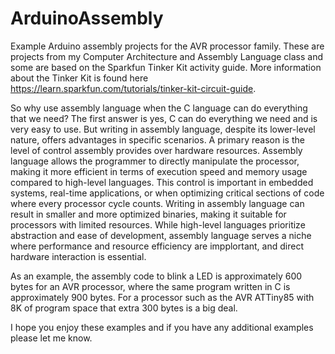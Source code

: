# ArduinoAssembly
Example Arduino assembly projects for the AVR processor family. These are projects from my Computer Architecture and Assembly Language class
and some are based on the Sparkfun Tinker Kit activity guide. More information about the Tinker Kit is found here https://learn.sparkfun.com/tutorials/tinker-kit-circuit-guide.

So why use assembly language when the C language can do everything that we need? The first answer is yes, C can do everything we need and is very easy to use. But writing in assembly language, despite its lower-level nature, offers advantages in specific scenarios. A primary reason is the level of control assembly provides over hardware resources. Assembly language allows the programmer to directly manipulate the processor, making it more efficient in terms of execution speed and memory usage compared to high-level languages. This control is important in embedded systems, real-time applications, or when optimizing critical sections of code where every processor cycle counts. Writing in assembly language can result in smaller and more optimized binaries, making it suitable for processors with limited resources. While high-level languages prioritize abstraction and ease of development, assembly language serves a niche where performance and resource efficiency are impplortant, and direct hardware interaction is essential.

As an example, the assembly code to blink a LED is approximately 600 bytes for an AVR processor, where the same program written in C is approximately 900 bytes. For a processor such as the AVR ATTiny85 with 8K of program space that extra 300 bytes is a big deal.

I hope you enjoy these examples and if you have any additional examples please let me know.
